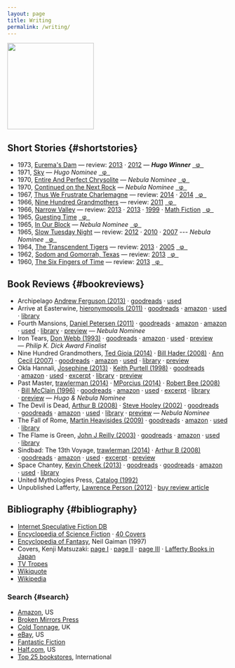 ```yaml
---
layout: page
title: Writing
permalink: /writing/
---
```


<a href="http://www.centipedepress.com/authors/lafferty.html"><img src="{{ site.baseurl }}/images/works.jpg" height="197"></a>

## Short Stories {#shortstories}

* 1973, [Eurema's Dam](https://www.google.com/search?&q=r.a.+lafferty+%22eurema%27s+dam%22) &mdash; review: [2013](http://ralafferty.tumblr.com/post/62040086300/70-euremas-dam) &middot; [2012](http://antsofgodarequeerfish.blogspot.com/2012/04/illustration-for-euremas-dam.html) &mdash; <b>*Hugo Winner*</b> [&nbsp; &phi; &nbsp;](http://www.isfdb.org/cgi-bin/title.cgi?41531)
* 1971, [Sky](https://www.google.com/search?&q=r.a.+lafferty+"sky") &mdash; *Hugo Nominee* [&nbsp; &phi; &nbsp;](http://www.isfdb.org/cgi-bin/title.cgi?40938)
* 1970, [Entire And Perfect Chrysolite](https://www.google.com/search?&q=r.a.+lafferty+%22entire+and+perfect+chrysolite%22) &mdash; *Nebula Nominee* [&nbsp; &phi; &nbsp;](http://www.isfdb.org/cgi-bin/title.cgi?41436)
* 1970, [Continued on the Next Rock](https://www.google.com/search?q=Continued+on+the+Next+Rock&ie=utf-8&oe=utf-8#channel=fs&q=r.a.+lafferty+%22Continued+on+the+Next+Rock%22) &mdash; *Nebula Nominee* [&nbsp; &phi; &nbsp;](http://www.isfdb.org/cgi-bin/title.cgi?41531)
* 1967, [Thus We Frustrate Charlemagne](https://www.google.com/search?&q=r.a.+lafferty+"thus+we+frustrate+charlemagne") &mdash; review: [2014](http://ttdlabyrinth.wordpress.com/2014/08/01/reprint-thus-we-frustrate-charlemagne/) &middot; [2014](https://livingthegeeklife.wordpress.com/2014/01/05/short-story-saturday-thus-we-frustrate-charlemagne/) [&nbsp; &phi; &nbsp;](http://www.isfdb.org/cgi-bin/title.cgi?52255)
* 1966, [Nine Hundred Grandmothers](https://web.archive.org/web/20080124051430/http://www.scifi.com/scifiction/classics/classics_archive/lafferty/lafferty1.html) &mdash; review: [2011](http://antsofgodarequeerfish.blogspot.com/2011/09/thoughts-on-nine-hundred-grandmothers.html) [&nbsp; &phi; &nbsp;](http://www.isfdb.org/cgi-bin/title.cgi?54132)
* 1966, [Narrow Valley](https://web.archive.org/web/20040813150700/http://www.scifi.com/scifiction/classics/classics_archive/lafferty3/lafferty31.html) &mdash; review: [2013](http://www.yetanotherlaffertyblog.com/2013/06/you-cant-go-back-and-narrow-valley.html) &middot; [2013](http://mporcius.blogspot.com/2013/10/narrow-valley-by-r-lafferty.html) &middot; [1999](http://www.amazon.com/Lafferty-Orbit-R-A/product-reviews/1880448688) &middot; [Math Fiction](http://kasmana.people.cofc.edu/MATHFICT/mfview.php?callnumber=mf733) [&nbsp; &phi; &nbsp;](http://www.isfdb.org/cgi-bin/title.cgi?53936)
* 1965, [Guesting Time](http://www.baenebooks.com/chapters/9781625791191/9781625791191___3.htm) [&nbsp; &phi; &nbsp;](http://www.isfdb.org/cgi-bin/title.cgi?54089)
* 1965, [In Our Block](https://www.google.com/search?&q=r.a.+lafferty+%22in+our+block%22) &mdash; *Nebula Nominee* [&nbsp; &phi; &nbsp;](http://www.isfdb.org/cgi-bin/title.cgi?54099)
* 1965, [Slow Tuesday Night](http://www.baenebooks.com/chapters/9781618249203/9781618249203___2.htm) &mdash; review: [2012](http://happinessisfreesf.blogspot.com/2012/12/slow-tuesday-night-by-r-lafferty.html) &middot; [2010](http://www.sfsignal.com/archives/2010/02/slow_tuesday_night/) &middot; [2007](http://gilthejenius.blogspot.com/2007/02/web-wonder.html) --- *Nebula Nominee* [&nbsp; &phi; &nbsp;](http://www.isfdb.org/cgi-bin/title.cgi?52458)
* 1964, [The Transcendent Tigers](https://web.archive.org/web/20071230052651/www.scifi.com/scifiction/classics/classics_archive/lafferty4/lafferty41.html) &mdash; review: [2013](http://ralafferty.tumblr.com/post/65026598841/75-the-transcendent-tigers) &middot; [2005](http://edsfproject.blogspot.com/2005/11/transcendent-tigers-by-ra-lafferty.html) [&nbsp; &phi; &nbsp;](http://www.isfdb.org/cgi-bin/title.cgi?59357)
* 1962, [Sodom and Gomorrah, Texas](http://manybooks.net/titles/laffertyr2316123161.html) &mdash; review: [2013](http://ralafferty.tumblr.com/post/63240518818/71-sodom-and-gomorrah-texas) [&nbsp; &phi; &nbsp;](http://www.isfdb.org/cgi-bin/title.cgi?59221)
* 1960, [The Six Fingers of Time](http://www.gutenberg.org/ebooks/31663) &mdash; review: [2013](http://ralafferty.tumblr.com/post/55382042501/49-the-six-fingers-of-time) [&nbsp; &phi; &nbsp;](http://www.isfdb.org/cgi-bin/title.cgi?58350)

## Book Reviews {#bookreviews}

* <span class="btitle">Archipelago</span>
[Andrew Ferguson (2013)](http://ralafferty.tumblr.com/post/70874732451/interlude-archipelago-and-the-argo-legend) 
&middot;&nbsp;[goodreads](http://www.goodreads.com/book/show/2700591-archipelago#other_reviews)
&middot;&nbsp;[used](http://used.addall.com/SuperRare/submitRare.cgi?author=r.a.+lafferty&title=archipelago)
* <span class="btitle">Arrive at Easterwine</span>, 
[hieronymopolis (2011)](http://hieronymopolis.wordpress.com/2011/02/21/epiktistes-on-time-from-arrive-at-easterwine-the-autobiography-of-a-ktistec-machine-as-conveyed-to-r-a-lafferty-1971/) 
&middot; [goodreads](http://www.goodreads.com/book/show/2700590-arrive-at-easterwine#other_reviews)
&middot; [amazon](http://www.amazon.com/Arrive-Easterwine-autobiography-ktistec-machine/product-reviews/068412341X/ref=cm_cr_pr_btm_helpful?ie=UTF8&showViewpoints=0&sortBy=byRankDescending) 
&middot;&nbsp;[used](http://used.addall.com/SuperRare/submitRare.cgi?author=r.a.+lafferty&title=arrive+at+easterwine)
&middot;&nbsp;[library](http://www.worldcat.org/title/arrive-at-easterwine-the-autobiography-of-a-ktistec-machine/oclc/000161018)
* <span class="btitle">Fourth Mansions</span>, 
[Daniel Petersen (2011)](http://antsofgodarequeerfish.blogspot.com/2011/07/some-initial-thoughts-on-r-laffertys.html) 
&middot; [goodreads](http://www.goodreads.com/book/show/689957.Fourth_Mansions#other_reviews)
&middot; [amazon](http://www.amazon.com/FOURTH-MANSIONS-24590-R-A-Lafferty/product-reviews/B001BJ0RAM/ref=cm_cr_dp_see_all_summary?ie=UTF8&showViewpoints=1&sortBy=byRankDescending) 
&middot; [amazon](http://www.amazon.com/Fourth-Mansions-R-A-Lafferty/product-reviews/1557850488/ref=cm_cr_pr_top_helpful?ie=UTF8&showViewpoints=0&sortBy=byRankDescending_) 
&middot;&nbsp;[used](http://used.addall.com/SuperRare/submitRare.cgi?author=r.a.+lafferty&title=fourth+mansions)
&middot;&nbsp;[library](http://www.worldcat.org/title/fourth-mansions/oclc/005950330)
&middot; [preview](http://books.google.com/books?id=AJ1yVXoMfkoC&printsec=frontcover&dq=fourth+mansions&hl=en&sa=X&ei=3H47VPmeCIzLsATNi4KIBg&ved=0CCsQuwUwAA#v=onepage&q=fourth%20mansions&f=false) 
&mdash;&nbsp;*Nebula&nbsp;Nominee* 
* <span class="btitle">Iron Tears</span>, 
[Don Webb (1993)](https://groups.google.com/forum/#!topic/rec.arts.sf.reviews/rnfAKdj_XWQ) 
&middot;&nbsp;[goodreads](http://www.goodreads.com/book/show/1292074.Iron_Tears#other_reviews)
&middot;&nbsp;[amazon](http://www.amazon.com/Iron-Tears-R-A-Lafferty/product-reviews/096290662X/ref=cm_cr_pr_top_helpful?ie=UTF8&showViewpoints=0&sortBy=byRankDescending) 
&middot;&nbsp;[used](http://used.addall.com/SuperRare/submitRare.cgi?author=r.a.+lafferty&title=iron+tears) 
&middot;&nbsp;[preview](http://books.google.com/books?id=wJZDoE5Hz0MC&printsec=frontcover#v=onepage&q&f=false) 
&mdash;&nbsp;*Philip&nbsp;K.&nbsp;Dick&nbsp;Award&nbsp;Finalist* 
* <span class="btitle">Nine Hundred Grandmothers</span>, 
[Ted Gioia (2014)](http://conceptualfiction.com/nine_hundred_grandmothers.html) 
&middot;&nbsp;[Bill Hader (2008)](http://artsbeat.blogs.nytimes.com/2008/01/31/its-so-incredibly-tulsa-bill-haders-book-picks/?_php=true&_type=blogs&_r=0) 
&middot;&nbsp;[Ann Cecil (2007)](http://www.cs.cmu.edu/afs/cs/usr/roboman/www/sigma/review/900grannies.html) 
&middot;&nbsp;[goodreads](http://www.goodreads.com/book/show/492773.Nine_Hundred_Grandmothers#other_reviews)
&middot;&nbsp;[amazon](http://www.amazon.com/Nine-Hundred-Grandmothers-R-Lafferty/product-reviews/0441580513/ref=cm_cr_pr_top_helpful?ie=UTF8&showViewpoints=0&sortBy=byRankDescending)
&middot;&nbsp;[used](http://used.addall.com/SuperRare/submitRare.cgi?author=r.a.+lafferty&title=nine+hundred+grandmothers)
&middot;&nbsp;[library](http://www.worldcat.org/title/nine-hundred-grandmothers/oclc/003633426)
&middot;&nbsp;[preview](http://books.google.com/books?id=Y_FoU_KMOmkC&printsec=frontcover#v=onepage&q&f=false) 
* <span class="btitle">Okla Hannali</span>, 
[Josephine (2013)](http://josephinereadersadvisory.wordpress.com/2013/01/30/okla-hannali-by-r-a-lafferty/)
&middot;&nbsp;[Keith Purtell (1998)](http://www.keithpurtell.com/kthings/r-a-lafferty.htm)
&middot;&nbsp;[goodreads](http://www.goodreads.com/book/show/667700.Okla_Hannali#other_reviews)
&middot;&nbsp;[amazon](http://www.amazon.com/Okla-Hannali-R-Lafferty/product-reviews/0806123494/ref=sr_1_1_cm_cr_acr_txt?ie=UTF8&showViewpoints=1)
&middot;&nbsp;[used](http://used.addall.com/SuperRare/submitRare.cgi?author=r.a.+lafferty&title=okla+hannali)
&middot;&nbsp;[excerpt](https://web.archive.org/web/20070927011811/http://www.prairienet.org/~almahu/hannali.htm) 
&middot;&nbsp;[library](http://www.worldcat.org/title/okla-hannali/oclc/000389556)
&middot;&nbsp;[preview](http://books.google.com/books?id=JEcdwFYa3boC&printsec=frontcover#v=onepage&q&f=false) 
* <span class="btitle">Past Master</span>, 
[trawlerman (2014)](http://failingevenbetter.blogspot.com/2014/05/finished-past-master-not-review.html) 
&middot;&nbsp;[MPorcius (2014)](http://mporcius.blogspot.com/2014/01/past-master-by-r-lafferty.html) 
&middot;&nbsp;[Robert Bee (2008)](http://www.irosf.com/q/zine/article/10456) 
&middot;&nbsp;[Bill McClain (1996)](http://watershade.net/wmcclain/past_master.txt) 
&middot;&nbsp;[goodreads](http://www.goodreads.com/book/show/492772.Past_Master#other_reviews)
&middot;&nbsp;[amazon](http://www.amazon.com/Past-Master-Ace-SF-65301/product-reviews/0441653014/ref=sr_1_1_cm_cr_acr_txt?ie=UTF8&showViewpoints=1)
&middot;&nbsp;[used](http://used.addall.com/SuperRare/submitRare.cgi?author=r.a.+lafferty&title=past+master)
&middot;&nbsp;[excerpt](http://hieronymopolis.wordpress.com/2010/06/24/raphael-aloysius-laffertys-burlesqued-black-mass-in-his-book-past-master/) 
&middot;&nbsp;[library](http://www.worldcat.org/title/past-master/oclc/001693870)
&middot;&nbsp;[preview](http://books.google.com/books?id=uXHKVdU6nA8C&printsec=frontcover#v=onepage&q&f=false) 
&mdash;&nbsp;*Hugo&nbsp;&&nbsp;Nebula&nbsp;Nominee* 
* <span class="btitle">The Devil is Dead</span>, 
[Arthur B (2008)](http://ferretbrain.com/articles/article-240.html)
&middot; [Steve Hooley (2002)](https://web.archive.org/web/20090917070520/http://www.lostbooks.org/guestreviews/2002-06-27-1.html) 
&middot;&nbsp;[goodreads](http://www.goodreads.com/book/show/1292067.The_Devil_Is_Dead#other_reviews)
&middot;&nbsp;[goodreads](http://www.goodreads.com/book/show/19376473-the-devil-is-dead#other_reviews)
&middot;&nbsp;[amazon](http://www.amazon.com/Devil-Dead-R-Lafferty/product-reviews/1557850461/ref=sr_1_1_cm_cr_acr_txt?ie=UTF8&showViewpoints=1)
&middot;&nbsp;[used](http://used.addall.com/SuperRare/submitRare.cgi?author=r.a.+lafferty&title=the+devil+is+dead)
&middot;&nbsp;[library](http://www.worldcat.org/title/devil-is-dead/oclc/002896356)
&middot;&nbsp;[preview](http://books.google.com/books?id=xk0YTotXzu0C&printsec=frontcover#v=onepage&q&f=false) 
&mdash;&nbsp;*Nebula&nbsp;Nominee* 
* <span class="btitle">The Fall of Rome</span>, [Martin Heavisides (2009)](http://theevitable.blogspot.com/2009/01/ra-laffertys-fall-of-rome.html) 
&middot;&nbsp;[goodreads](http://www.goodreads.com/book/show/2806990-the-fall-of-rome#other_reviews)
&middot;&nbsp;[amazon](http://www.amazon.com/fall-Rome-R-Lafferty/product-reviews/B0006CALC4/ref=sr_1_1_cm_cr_acr_txt?ie=UTF8&showViewpoints=1)
&middot;&nbsp;[used](http://used.addall.com/SuperRare/submitRare.cgi?author=r.a.+lafferty&title=the+fall+of+rome)
&middot;&nbsp;[library](http://www.worldcat.org/title/fall-of-rome/oclc/000164581)
* <span class="btitle">The Flame is Green</span>, [John J Reilly (2003)](http://www.benespen.com/storage/the-long-view/tfig.html) 
&middot; [goodreads](http://www.goodreads.com/book/show/4738947-the-flame-is-green#other_reviews)
&middot; [amazon](http://www.amazon.com/flame-green-R-Lafferty/product-reviews/0802703461/ref=sr_1_2_cm_cr_acr_txt?ie=UTF8&showViewpoints=1)
&middot;&nbsp;[used](http://used.addall.com/SuperRare/submitRare.cgi?author=r.a.+lafferty&title=the+flame+is+green)
&middot;&nbsp;[library](http://www.worldcat.org/title/flame-is-green/oclc/000132073)
* <span class="btitle">Sindbad: The 13th Voyage</span>, 
[trawlerman (2014)](http://failingevenbetter.blogspot.com/2014/10/this-great-redemptive-recoil.html)
&middot;&nbsp;[Arthur B (2008)](http://ferretbrain.com/articles/article-264)
&middot;&nbsp;[goodreads](http://www.goodreads.com/book/show/2412553.Sindbad#other_reviews)
&middot;&nbsp;[amazon](http://www.amazon.com/Sindbad-Thirteenth-Voyage-R-Lafferty/product-reviews/0962382418/ref=sr_1_1_cm_cr_acr_txt?ie=UTF8&showViewpoints=1)
&middot;&nbsp;[used](http://used.addall.com/SuperRare/submitRare.cgi?author=r.a.+lafferty&title=sindbad)
&middot;&nbsp;[excerpt](http://failingevenbetter.blogspot.com/2014/09/well-its-living-and-living-in-magic.html) 
&middot;&nbsp;[preview](http://books.google.com/books?id=Y9sLZ56fQWMC&printsec=frontcover#v=onepage&q&f=false) 
* <span class="btitle">Space Chantey</span>, [Kevin Cheek (2013)](http://www.yetanotherlaffertyblog.com/2013/05/deeply-silly.html) 
&middot; [goodreads](http://www.goodreads.com/book/show/2154101.Space_Chantey#other_reviews)
&middot; [goodreads](http://www.goodreads.com/book/show/10876706-pity-about-earth-space-chantey#other_reviews)
&middot; [amazon](http://www.amazon.com/Space-Chantey-About-Earth-Double/product-reviews/B001E50QMW/ref=sr_1_1_cm_cr_acr_txt?ie=UTF8&showViewpoints=1)
&middot;&nbsp;[used](http://used.addall.com/SuperRare/submitRare.cgi?author=r.a.+lafferty&title=space+chantey)
&middot;&nbsp;[library](http://www.worldcat.org/title/space-chantey/oclc/006027516)
* <span class="btitle">United Mythologies Press</span>, [Catalog (1992)](/archive/ump-usenet.txt)
* <span class="btitle">Unpublished Lafferty</span>, [Lawrence Person (2012)](http://www.lawrenceperson.com/?p=7400) 
&middot;&nbsp;[buy review article](http://www.nyrsf.com/2012/01/)


## Bibliography {#bibliography}

* [Internet Speculative Fiction DB](http://www.isfdb.org/cgi-bin/ea.cgi?36)
* [Encyclopedia of Science Fiction](http://www.sf-encyclopedia.com/entry/lafferty_r_a) &middot; [40 Covers](http://sf-encyclopedia.co.uk/gallery.php?link=lafferty_r_a)
* [Encyclopedia of Fantasy](http://sf-encyclopedia.co.uk/fe.php?nm=lafferty_r_a), Neil Gaiman (1997)
* Covers, Kenji Matsuzaki: [page I](http://hc2.seikyou.ne.jp/home/DrBr/RAL/cover/covers.html) &middot; [page II](http://hc2.seikyou.ne.jp/home/DrBr/RAL/cover/coversA.html) &middot; [page III](http://hc2.seikyou.ne.jp/home/DrBr/RAL/cover/coversM.html) &middot; [Lafferty Books in Japan](http://hc2.seikyou.ne.jp/home/DrBr/RAL/RALjap.html)
* [TV Tropes](http://tvtropes.org/pmwiki/pmwiki.php/Creator/RALafferty)
* [Wikiquote](http://en.wikiquote.org/wiki/R._A._Lafferty)
* [Wikipedia](https://en.wikipedia.org/wiki/R._A._Lafferty)

### Search {#search}

* [Amazon](http://www.amazon.com/s/ref=la_B004LPUKIW_B004LPUKIW_sr?rh=i%3Abooks&field-author=R.A+Lafferty&sort=relevance&ie=UTF8&qid=1413013006), US
* [Broken Mirrors Press](http://smallbeerpress.com/smallbeer/2009/08/03/broken-mirrors-press/)
* [Cold Tonnage](http://www.coldtonnage.com/?CLSN_3127=14130129523127d347f7707db112357e&keyword=lafferty&searchby=author&page=shop%2Fbrowse&fsb=1&Search=Search), UK
* [eBay](http://www.ebay.com/sch/i.html?_from=R40&_trksid=p2050601.m570.l1313.TR11.TRC1.A0.H0.Xr.a.+lafferty&_nkw=r.a.+lafferty&_sacat=0), US
* [Fantastic Fiction](http://www.fantasticfiction.co.uk/l/r-a-lafferty/)
* [Half.com](http://search.half.ebay.com/r-a-lafferty_W0QQ_trksidZp3030Q2em1446Q2el2686QQqueryZrQ2eaQ2eQ20laffertyQQmZbooks), US
* [Top 25 bookstores](http://used.addall.com/), International
